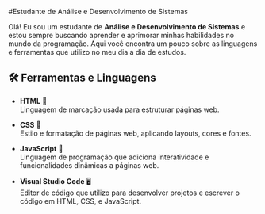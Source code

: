#Estudante de Análise e Desenvolvimento de Sistemas

Olá! Eu sou um estudante de **Análise e Desenvolvimento de Sistemas** e estou sempre buscando aprender e aprimorar minhas habilidades no mundo da programação. Aqui você encontra um pouco sobre as linguagens e ferramentas que utilizo no meu dia a dia de estudos.

## 🛠️ Ferramentas e Linguagens

- **HTML** 📄  
  Linguagem de marcação usada para estruturar páginas web.

- **CSS** 🎨  
  Estilo e formatação de páginas web, aplicando layouts, cores e fontes.

- **JavaScript** 🔧  
  Linguagem de programação que adiciona interatividade e funcionalidades dinâmicas a páginas web.

- **Visual Studio Code** 🖥️  
  Editor de código que utilizo para desenvolver projetos e escrever o código em HTML, CSS, e JavaScript.


<!---
kaamorim-boop/kaamorim-boop is a ✨ special ✨ repository because its `README.md` (this file) appears on your GitHub profile.
You can click the Preview link to take a look at your changes.
--->
